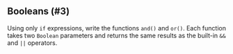 ## Booleans (#3)

Using only `if` expressions, write the functions `and()` and `or()`. Each
function takes two `Boolean` parameters and returns the same results as the
built-in `&&` and `||` operators.
